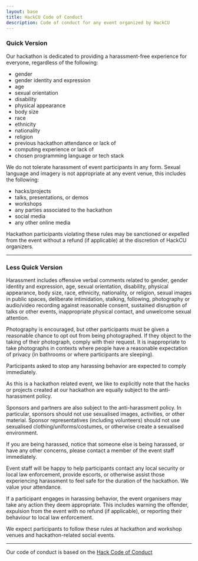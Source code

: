 ```yaml
---
layout: base
title: HackCU Code of Conduct
description: Code of conduct for any event organized by HackCU
---
```



### Quick Version

Our hackathon is dedicated to providing a harassment-free experience for everyone, regardless of the following:

- gender
- gender identity and expression
- age
- sexual orientation
- disability
- physical appearance
- body size
- race
- ethnicity
- nationality
- religion
- previous hackathon attendance or lack of
- computing experience or lack of
- chosen programming language or tech stack

We do not tolerate harassment of event participants in any form. Sexual language and imagery is not appropriate at any event venue, this includes the following:

- hacks/projects
- talks, presentations, or demos
- workshops
- any parties associated to the hackathon
- social media
- any other online media

Hackathon participants violating these rules may be sanctioned or expelled from the event without a refund (if applicable) at the discretion of HackCU organizers.
<hr>

### Less Quick Version

Harassment includes offensive verbal comments related to gender, gender identity and expression,
age, sexual orientation, disability, physical appearance, body size, race, ethnicity,
nationality, or religion, sexual images in public spaces, deliberate intimidation, stalking,
following, photography or audio/video recording against reasonable consent, sustained disruption
of talks or other events, inappropriate physical contact, and unwelcome sexual attention.

Photography is encouraged, but other participants must be given a reasonable chance to opt out
from being photographed. If they object to the taking of their photograph, comply with their
request. It is inappropriate to take photographs in contexts where people have a reasonable
expectation of privacy (in bathrooms or where participants are sleeping).

Participants asked to stop any harassing behavior are expected to comply immediately.

As this is a hackathon related event, we like to explicitly note that the hacks or projects created at our hackathon are
equally subject to the anti-harassment policy.

Sponsors and partners are also subject to the anti-harassment policy. In particular, sponsors
should not use sexualised images, activities, or other material. Sponsor representatives
(including volunteers) should not use sexualised clothing/uniforms/costumes, or otherwise create
 a sexualised environment.
 
If you are being harassed, notice that someone else is being harassed, or have any other
concerns, please contact a member of the event staff immediately.

Event staff will be happy to help participants contact any local security or local law
enforcement, provide escorts, or otherwise assist those experiencing harassment to feel safe for
the duration of the hackathon. We value your attendance.

If a participant engages in harassing behavior, the event organisers may take any action they
deem appropriate. This includes warning the offender, expulsion from the event with no
refund (if applicable), or reporting their behaviour to local law enforcement.

We expect participants to follow these rules at hackathon and workshop venues and
hackathon-related social events.

<hr>

Our code of conduct is based on the <a target="_blank" href="https://hackcodeofconduct.org">Hack Code of Conduct</a>
